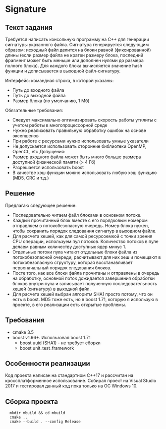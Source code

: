 # Signature
## Текст задания

Требуется написать консольную программу на C++ для генерации сигнатуры указанного файла.
Сигнатура генерируется следующим образом: исходный файл делится на блоки равной
(фиксированной) длины (если размер файла не кратен размеру блока, последний фрагмент может
быть меньше или дополнен нулями до размера полного блока). Для каждого блока вычисляется
значение hash функции и дописывается в выходной файл-сигнатуру. 

Интерфейс: командная строка, в которой указаны:
* Путь до входного файла
* Путь до выходной файла
* Размер блока (по умолчанию, 1 Мб)
  
Обязательные требования:
* Следует максимально оптимизировать скорость работы утилиты с учетом работы в
многопроцессорной среде
* Нужно реализовать правильную обработку ошибок на основе эксепшенов
* При работе с ресурсами нужно использовать умные указатели
* Не допускается использовать сторонние библиотеки OpenMP, OpenCL, etc
Допущения:
* Размер входного файла может быть много больше размера доступной физической памяти
(&gt; 4 Гб)
* Разрешается использовать boost
* В качестве хэш функции можно использовать любую хэш функцию (MD5, CRC и т.д.)

## Решение
Предлагаю следующее решение:
* Последовательно читаем файл блоками в основном потоке. 
* Каждый прочитанный блок вместе с его порядковым номером отправляем в потокобезопасную очередь. Номер блока нужен, чтобы сохранить порядок следования сигнатур в выходном файле.
* Для расчета хешей, как для самой ресурсоемкой с точки зрения CPU операции, используем пул потоков. Количество потоков в пуле делаем равным количеству доступных ядер минус 1.
* Отдельные потоки пула читают отдельные блоки файла из потокобезопасной очереди, расчитывают для них хеш и помещают в потокобезопасную структуру, которая восстанавливает первоначальный порядок следования блоков.
* Посте того, как все блоки файла прочитаны и отправлены в очередь на обработку, основной поток дожидается завершения обработки блоков внутри пула и записывает полученную последовательность хешей (сигнатуру) в выходной файл.
* Для расчета хешей выбран алгоритм SHA1 просто потому, что он есть в boost. MD5 тоже есть, но в boost 1.71, которую я использую в проекте, в его реализации есть открытые проблемы.
## Требования
* cmake 3.5
* boost v1.66+. Использовал boost 1.71
  * boost uuid (SHA1) - не требует сборки
  * boost unit_test_framework
## Особенности реализации
Код проекта написан на стандартном C++17 и рассчитан на кроссплатформенное использование.
Собирал проект на Visual Studio 2017 и тестировал данный код пока только на ОС Windows 10.
## Сборка проекта
```
  mkdir mbuild && cd mbuild
  cmake ..
  cmake --build . --config Release
```